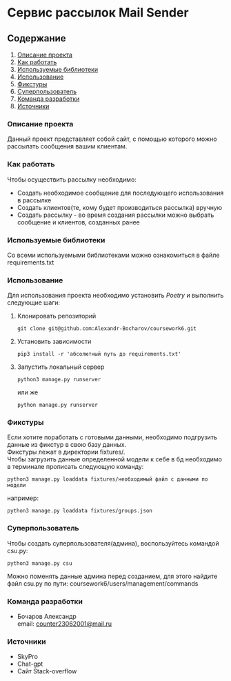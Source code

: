 # Сервис рассылок Mail Sender

## Содержание  
1. [Описание проекта](#Описание-проекта)
2. [Как работать](#Как-работать)
3. [Используемые библиотеки](#Используемые-библиотеки)
4. [Использование](#Использование)
5. [Фикстуры](#Фикстуры)
6. [Суперпользователь](#Суперпользователь)
7. [Команда разработки](#Команда-разработки)
8. [Источники](#Источники)

### Описание проекта  
Данный проект представляет собой сайт, с помощью которого можно рассылать сообщения вашим клиентам.  

### Как работать  
Чтобы осуществить рассылку необходимо:  
- Создать необходимое сообщение для последующего использования в рассылке  
- Создать клиентов(те, кому будет производиться рассылка) вручную  
- Создать рассылку - во время создания рассылки можно выбрать сообщение и клиентов, созданных ранее  

### Используемые библиотеки  
Со всеми используемыми библиотеками можно ознакомиться в файле requirements.txt  

### Использование  
Для использования проекта необходимо установить *Poetry* и выполнить следующие шаги:  
1. Клонировать репозиторий  
   ```  
   git clone git@github.com:Alexandr-Bocharov/coursework6.git  
   ```  
2. Установить зависимости  
   ```  
   pip3 install -r 'абсолютный путь до requirements.txt'  
   ```  
3. Запустить локальный сервер  
   ```  
   python3 manage.py runserver  
   ```  
   или же  
   ```  
   python manage.py runserver  
   ```

### Фикстуры  

Если хотите поработать с готовыми данными, необходимо подгрузить данные из фикстур в свою базу данных.  
Фикстуры лежат в директории fixtures/.  
Чтобы загрузить данные определенной модели к себе в бд необходимо в терминале прописать следующую команду:  
 ```  
 python3 manage.py loaddata fixtures/необходимый файл с данными по модели
 ```
например:
 ```  
 python3 manage.py loaddata fixtures/groups.json
 ```

### Суперпользователь  

Чтобы создать суперпользователя(админа), воспользуйтесь командой csu.py:  
```  
python3 manage.py csu  
```  

Можно поменять данные админа перед созданием, для этого найдите файл csu.py по пути: coursework6/users/management/commands 


### Команда разработки  
- Бочаров Александр  
email: counter23062001@mail.ru

### Источники
- SkyPro
- Chat-gpt
- Сайт Stack-overflow
